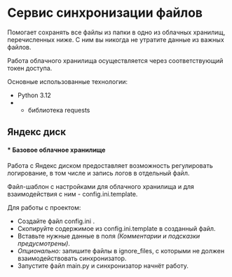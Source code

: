 # Сервис синхронизации файлов
Помогает сохранять все файлы из папки в одно из облачных хранилищ, перечисленных ниже.
C ним вы никогда не утратите данные из важных файлов.

Работа облачного хранилища осуществляется через соответствующий токен доступа.

Основные использованные технологии:

- Python 3.12
- - библиотека requests

## Яндекс диск
#### * Базовое облачное хранилище

Работа с Яндекс диском предоставляет возможность регулировать
логирование, в том числе и запись логов в отдельный файл.

Файл-шаблон с настройками для облачного хранилища и для взаимодействия
с ним - config.ini.template. 

Для работы с проектом:
- Создайте файл config.ini .
- Скопируйте содержимое из config.ini.template в созданный файл.
- Вставьте нужные данные в поля *(Комментарии и подсказки предусмотрены)*.
- *Опционально:* запишите файлы в ignore_files, с которыми не должен
взаимодействовать синхронизатор.
- Запустите файл main.py и синхронизатор начнёт работу.
